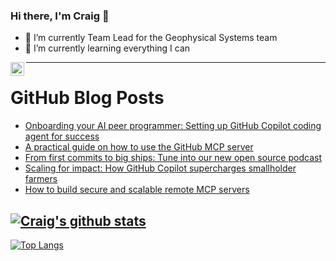 ### Hi there, I'm Craig 👋

<!--
**CraigTeelFugro/CraigTeelFugro** is a ✨ _special_ ✨ repository because its `README.md` (this file) appears on your GitHub profile.

Here are some ideas to get you started:
-->

- 🔭 I’m currently Team Lead for the Geophysical Systems team
- 🌱 I’m currently learning everything I can

[<img align="left" alt="Craig Teel | LinkedIn" width="22px" src="https://cdn.jsdelivr.net/npm/simple-icons@v3/icons/linkedin.svg" />][linkedin]

---

# GitHub Blog Posts

<!-- BLOG-POST-LIST:START -->
- [Onboarding your AI peer programmer: Setting up GitHub Copilot coding agent for success](https://github.blog/ai-and-ml/github-copilot/onboarding-your-ai-peer-programmer-setting-up-github-copilot-coding-agent-for-success/)
- [A practical guide on how to use the GitHub MCP server](https://github.blog/ai-and-ml/generative-ai/a-practical-guide-on-how-to-use-the-github-mcp-server/)
- [From first commits to big ships: Tune into our new open source podcast](https://github.blog/open-source/maintainers/from-first-commits-to-big-ships-tune-into-our-new-open-source-podcast/)
- [Scaling for impact: How GitHub Copilot supercharges smallholder farmers](https://github.blog/open-source/social-impact/scaling-for-impact-how-github-copilot-supercharges-smallholder-farmers/)
- [How to build secure and scalable remote MCP servers](https://github.blog/ai-and-ml/generative-ai/how-to-build-secure-and-scalable-remote-mcp-servers/)
<!-- BLOG-POST-LIST:END -->

## [![Craig's github stats](https://github-readme-stats.vercel.app/api?username=craigteelfugro&show_icons=true&theme=radical)](https://github.com/anuraghazra/github-readme-stats)


[linkedin]: https://linkedin.com/in/craig-teel-b8786771
[![Top Langs](https://github-readme-stats.vercel.app/api/top-langs/?username=craigteelfugro&layout=compact)](https://github.com/anuraghazra/github-readme-stats)
